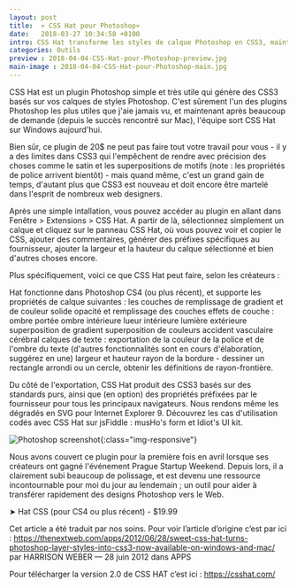 ```yaml
---
layout: post
title:  « CSS Hat pour Photoshop» 
date:   2018-03-27 10:34:58 +0100
intro: CSS Hat transforme les styles de calque Photoshop en CSS3, maintenant disponible sur Windows et Mac.
categories: Outils
preview : 2018-04-04-CSS-Hat-pour-Photoshop-preview.jpg
main-image : 2018-04-04-CSS-Hat-pour-Photoshop-main.jpg
---
```


CSS Hat est un plugin Photoshop simple et très utile qui génère des CSS3 basés sur vos calques de styles Photoshop. C'est sûrement l'un des plugins Photoshop les plus utiles que j'aie jamais vu, et maintenant après beaucoup de demande (depuis le succès rencontré sur Mac), l'équipe sort CSS Hat sur Windows aujourd'hui.

Bien sûr, ce plugin de 20$ ne peut pas faire tout votre travail pour vous - il y a des limites dans CSS3 qui l'empêchent de rendre avec précision des choses comme le satin et les superpositions de motifs (note : les propriétés de police arrivent bientôt) - mais quand même, c'est un grand gain de temps, d'autant plus que CSS3 est nouveau et doit encore être martelé dans l'esprit de nombreux web designers.

Après une simple intallation, vous pouvez accéder au plugin en allant dans Fenêtre > Extensions > CSS Hat. A partir de là, sélectionnez simplement un calque et cliquez sur le panneau CSS Hat, où vous pouvez voir et copier le CSS, ajouter des commentaires, générer des préfixes spécifiques au fournisseur, ajouter la largeur et la hauteur du calque sélectionné et bien d'autres choses encore.

Plus spécifiquement, voici ce que CSS Hat peut faire, selon les créateurs :

Hat fonctionne dans Photoshop CS4 (ou plus récent), et supporte les propriétés de calque suivantes :
les couches de remplissage de gradient et de couleur solide
opacité et remplissage des couches
effets de couche :
ombre portée
ombre intérieure
lueur intérieure
lumière extérieure
superposition de gradient
superposition de couleurs
accident vasculaire cérébral
calques de texte :
exportation de la couleur de la police et de l'ombre du texte (d'autres fonctionnalités sont en cours d'élaboration, suggérez en une)
largeur et hauteur
rayon de la bordure - dessiner un rectangle arrondi ou un cercle, obtenir les définitions de rayon-frontière.

Du côté de l'exportation, CSS Hat produit des CSS3 basés sur des standards purs, ainsi que (en option) des propriétés préfixées par le fournisseur pour tous les principaux navigateurs. Nous rendons même les dégradés en SVG pour Internet Explorer 9. Découvrez les cas d'utilisation codés avec CSS Hat sur jsFiddle : musHo's form et Idiot's UI kit.

![Photoshop screenshot](../../../../../assets/images/2018-03-27-CSS-Hat-pour-Photoshop.jpg){:class="img-responsive"}

Nous avons couvert ce plugin pour la première fois en avril lorsque ses créateurs ont gagné l'événement Prague Startup Weekend. Depuis lors, il a clairement subi beaucoup de polissage, et est devenu une ressource incontournable pour moi du jour au lendemain ; un outil pour aider à transférer rapidement des designs Photoshop vers le Web.

➤ Hat CSS (pour CS4 ou plus récent) - $19.99

Cet article a été traduit par nos soins. Pour voir l’article d’origine c’est par ici : https://thenextweb.com/apps/2012/06/28/sweet-css-hat-turns-photoshop-layer-styles-into-css3-now-available-on-windows-and-mac/
par HARRISON WEBER — 28 juin 2012 dans APPS

Pour télécharger la version 2.0 de CSS HAT c’est ici : https://csshat.com/
